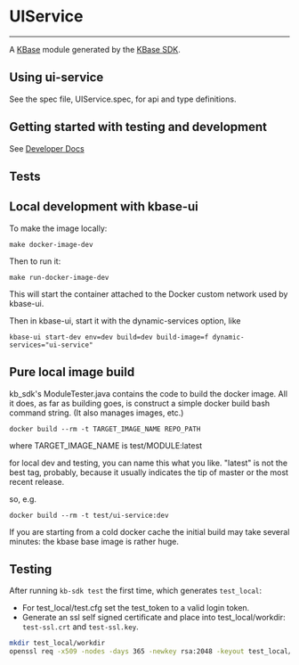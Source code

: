 # UIService

---

A [KBase](https://kbase.us) module generated by the [KBase SDK](https://github.com/kbase/kb_sdk).

## Using ui-service

See the spec file, UIService.spec, for api and type definitions.

## Getting started with testing and development

See [Developer Docs](docs/development.md)

## Tests

## Local development with kbase-ui

To make the image locally:

```
make docker-image-dev
```

Then to run it:

```
make run-docker-image-dev
```

This will start the container attached to the Docker custom network used by kbase-ui.

Then in kbase-ui, start it with the dynamic-services option, like

```
kbase-ui start-dev env=dev build=dev build-image=f dynamic-services="ui-service"
```

## Pure local image build

kb_sdk's ModuleTester.java contains the code to build the docker image. All it does, as far as building goes, is construct a simple docker build bash command string. (It also manages images, etc.)

```
docker build --rm -t TARGET_IMAGE_NAME REPO_PATH
```

where TARGET_IMAGE_NAME is test/MODULE:latest

for local dev and testing, you can name this what you like. "latest" is not the best tag, probably, because it usually indicates the tip of master or the most recent release.

so, e.g.

```
docker build --rm -t test/ui-service:dev
```

If you are starting from a cold docker cache the initial build may take several minutes: the kbase base image is rather huge.

## Testing

After running `kb-sdk test` the first time, which generates `test_local`:

-   For test_local/test.cfg set the test_token to a valid login token.
-   Generate an ssl self signed certificate and place into test_local/workdir: `test-ssl.crt` and `test-ssl.key`.

```bash
mkdir test_local/workdir
openssl req -x509 -nodes -days 365 -newkey rsa:2048 -keyout test_local/workdir/test-ssl.key -out test_local/workdir/test-ssl.crt -subj "/C=US/ST=California/L=Berkeley/O=LBNL/OU=KBase/CN=ci.kbase.us"
```